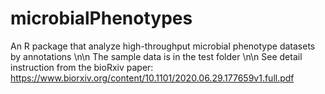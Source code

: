 # microbialPhenotypes
An R package that analyze high-throughput microbial phenotype datasets by annotations \n\n
The sample data is in the test folder \n\n
See detail instruction from the bioRxiv paper: https://www.biorxiv.org/content/10.1101/2020.06.29.177659v1.full.pdf
